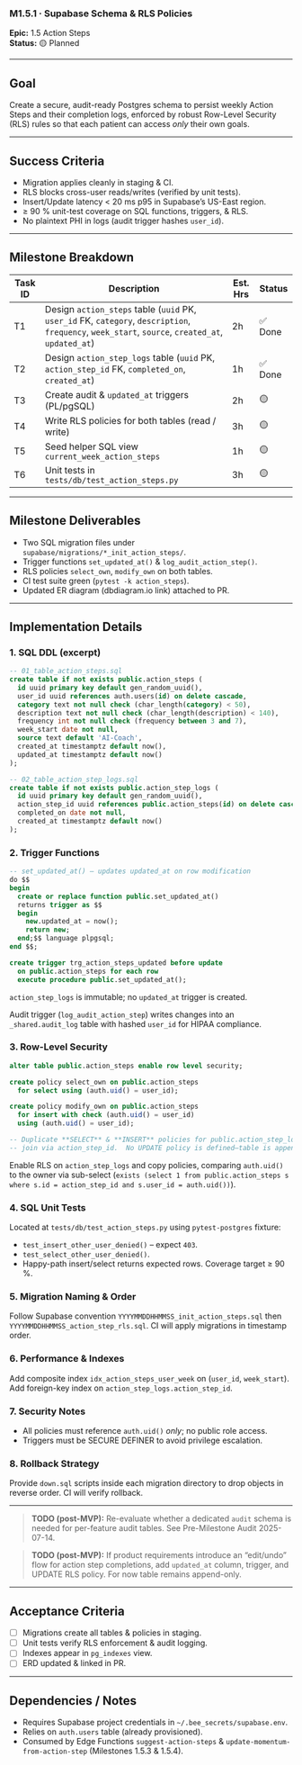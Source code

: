 ### M1.5.1 · Supabase Schema & RLS Policies

**Epic:** 1.5 Action Steps\
**Status:** 🟡 Planned

---

## Goal

Create a secure, audit-ready Postgres schema to persist weekly Action Steps and
their completion logs, enforced by robust Row-Level Security (RLS) rules so that
each patient can access _only_ their own goals.

---

## Success Criteria

- Migration applies cleanly in staging & CI.
- RLS blocks cross-user reads/writes (verified by unit tests).
- Insert/Update latency < 20 ms p95 in Supabase’s US-East region.
- ≥ 90 % unit-test coverage on SQL functions, triggers, & RLS.
- No plaintext PHI in logs (audit trigger hashes `user_id`).

---

## Milestone Breakdown

| Task ID | Description                                                                                                                                       | Est. Hrs | Status  |
| ------- | ------------------------------------------------------------------------------------------------------------------------------------------------- | -------- | ------- |
| T1      | Design `action_steps` table (`uuid` PK, `user_id` FK, `category`, `description`, `frequency`, `week_start`, `source`, `created_at`, `updated_at`) | 2h       | ✅ Done |
| T2      | Design `action_step_logs` table (`uuid` PK, `action_step_id` FK, `completed_on`, `created_at`)                                                    | 1h       | ✅ Done |
| T3      | Create audit & `updated_at` triggers (PL/pgSQL)                                                                                                   | 2h       | 🟡      |
| T4      | Write RLS policies for both tables (read / write)                                                                                                 | 3h       | 🟡      |
| T5      | Seed helper SQL view `current_week_action_steps`                                                                                                  | 1h       | 🟡      |
| T6      | Unit tests in `tests/db/test_action_steps.py`                                                                                                     | 3h       | 🟡      |

---

## Milestone Deliverables

- Two SQL migration files under `supabase/migrations/*_init_action_steps/`.
- Trigger functions `set_updated_at()` & `log_audit_action_step()`.
- RLS policies `select_own`, `modify_own` on both tables.
- CI test suite green (`pytest -k action_steps`).
- Updated ER diagram (dbdiagram.io link) attached to PR.

---

## Implementation Details

### 1. SQL DDL (excerpt)

```sql
-- 01_table_action_steps.sql
create table if not exists public.action_steps (
  id uuid primary key default gen_random_uuid(),
  user_id uuid references auth.users(id) on delete cascade,
  category text not null check (char_length(category) < 50),
  description text not null check (char_length(description) < 140),
  frequency int not null check (frequency between 3 and 7),
  week_start date not null,
  source text default 'AI-Coach',
  created_at timestamptz default now(),
  updated_at timestamptz default now()
);

-- 02_table_action_step_logs.sql
create table if not exists public.action_step_logs (
  id uuid primary key default gen_random_uuid(),
  action_step_id uuid references public.action_steps(id) on delete cascade,
  completed_on date not null,
  created_at timestamptz default now()
);
```

### 2. Trigger Functions

```sql
-- set_updated_at() – updates updated_at on row modification
do $$
begin
  create or replace function public.set_updated_at()
  returns trigger as $$
  begin
    new.updated_at = now();
    return new;
  end;$$ language plpgsql;
end $$;

create trigger trg_action_steps_updated before update
  on public.action_steps for each row
  execute procedure public.set_updated_at();
```

`action_step_logs` is immutable; no `updated_at` trigger is created.

Audit trigger (`log_audit_action_step`) writes changes into an
`_shared.audit_log` table with hashed `user_id` for HIPAA compliance.

### 3. Row-Level Security

```sql
alter table public.action_steps enable row level security;

create policy select_own on public.action_steps
  for select using (auth.uid() = user_id);

create policy modify_own on public.action_steps
  for insert with check (auth.uid() = user_id)
  using (auth.uid() = user_id);

-- Duplicate **SELECT** & **INSERT** policies for public.action_step_logs using
-- join via action_step_id.  No UPDATE policy is defined—table is append-only.
```

Enable RLS on `action_step_logs` and copy policies, comparing `auth.uid()` to
the owner via sub-select
(`exists (select 1 from public.action_steps s where s.id = action_step_id and s.user_id = auth.uid())`).

### 4. SQL Unit Tests

Located at `tests/db/test_action_steps.py` using `pytest-postgres` fixture:

- `test_insert_other_user_denied()` – expect `403`.
- `test_select_other_user_denied()`.
- Happy-path insert/select returns expected rows. Coverage target ≥ 90 %.

### 5. Migration Naming & Order

Follow Supabase convention `YYYYMMDDHHMMSS_init_action_steps.sql` then
`YYYYMMDDHHMMSS_action_step_rls.sql`. CI will apply migrations in timestamp
order.

### 6. Performance & Indexes

Add composite index `idx_action_steps_user_week` on (`user_id`, `week_start`).
Add foreign-key index on `action_step_logs.action_step_id`.

### 7. Security Notes

- All policies must reference `auth.uid()` _only_; no public role access.
- Triggers must be SECURE DEFINER to avoid privilege escalation.

### 8. Rollback Strategy

Provide `down.sql` scripts inside each migration directory to drop objects in
reverse order. CI will verify rollback.

---

> **TODO (post-MVP):** Re-evaluate whether a dedicated `audit` schema is needed
> for per-feature audit tables. See Pre-Milestone Audit 2025-07-14.

> **TODO (post-MVP):** If product requirements introduce an “edit/undo” flow for
> action step completions, add `updated_at` column, trigger, and UPDATE RLS
> policy. For now table remains append-only.

---

## Acceptance Criteria

- [ ] Migrations create all tables & policies in staging.
- [ ] Unit tests verify RLS enforcement & audit logging.
- [ ] Indexes appear in `pg_indexes` view.
- [ ] ERD updated & linked in PR.

---

## Dependencies / Notes

- Requires Supabase project credentials in `~/.bee_secrets/supabase.env`.
- Relies on `auth.users` table (already provisioned).
- Consumed by Edge Functions `suggest-action-steps` &
  `update-momentum-from-action-step` (Milestones 1.5.3 & 1.5.4).
